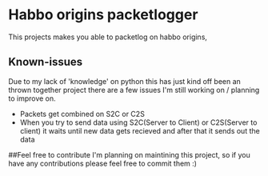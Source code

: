 # Habbo origins packetlogger
This projects makes you able to packetlog on habbo origins,

## Known-issues
Due to my lack of 'knowledge' on python this has just kind off been an thrown together project there are a few issues I'm still working on / planning to improve on.

  * Packets get combined on S2C or C2S
  * When you try to send data using S2C(Server to Client) or C2S(Server to client) it waits until new data gets recieved and after that it sends out the data



##Feel free to contribute
I'm planning on maintining this project, so if you have any contributions please feel free to commit them :)
